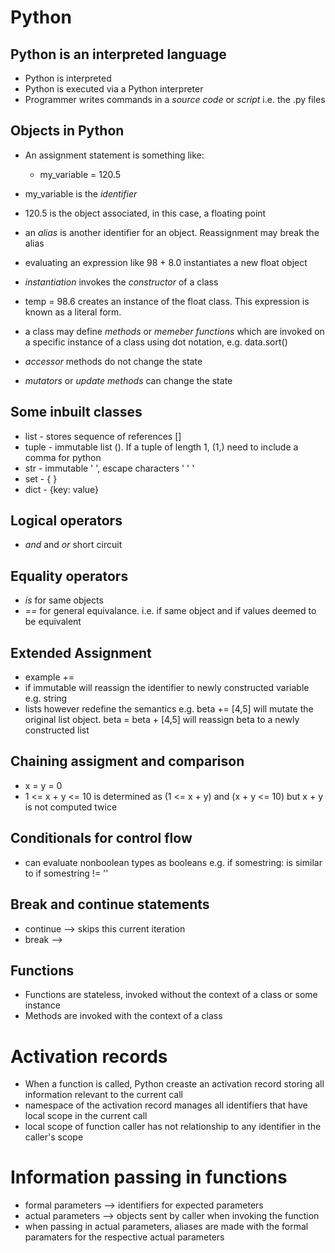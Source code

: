 # Python

## Python is an interpreted language
* Python is interpreted
* Python is executed via a Python interpreter
* Programmer writes commands in a *source code* or *script* i.e. the .py files

## Objects in Python
* An assignment statement is something like:
    * my_variable = 120.5

* my_variable is the *identifier*
* 120.5 is the object associated, in this case, a floating point 
* an *alias* is another identifier for an object. Reassignment may break the alias
* evaluating an expression like 98 + 8.0 instantiates a new float object
* *instantiation* invokes the *constructor* of a class
* temp = 98.6 creates an instance of the float class. This expression is known as a literal form.
* a class may define *methods* or *memeber functions* which are invoked on a specific instance of a class using dot notation, e.g. data.sort()
* *accessor* methods do not change the state
* *mutators* or *update methods* can change the state

## Some inbuilt classes
* list - stores sequence of references []
* tuple - immutable list (). If a tuple of length 1, (1,) need to include a comma for python
* str - immutable ' ', escape characters ' \' '
* set - { }
* dict - {key: value}

## Logical operators
* *and* and *or* short circuit

## Equality operators
* *is* for same objects
* *==* for general equivalance. i.e. if same object and if values deemed to be equivalent

## Extended Assignment
* example +=
* if immutable will reassign the identifier to newly constructed variable e.g. string
* lists however redefine the semantics e.g. beta += [4,5] will mutate the original list object. beta = beta + [4,5] will reassign beta to a newly constructed list

## Chaining assigment and comparison
* x = y = 0 
* 1 <= x + y <= 10 is determined as (1 <= x + y) and (x + y <= 10) but x + y is not computed twice

## Conditionals for control flow
* can evaluate nonboolean types as booleans e.g. if somestring: is similar to if somestring != ''

## Break and continue statements 
* continue --> skips this current iteration
* break --> 

## Functions
* Functions are stateless, invoked without the context of a class or some instance
* Methods are invoked with the context of a class

# Activation records
* When a function is called, Python creaste an activation record storing all information relevant to the current call
* namespace of the activation record manages all identifiers that have local scope in the current call
* local scope of function caller has not relationship to any identifier in the caller's scope

# Information passing in functions
* formal parameters --> identifiers for expected parameters 
* actual parameters --> objects sent by caller when invoking the function
* when passing in actual parameters, aliases are made with the formal paramaters for the respective actual parameters 

